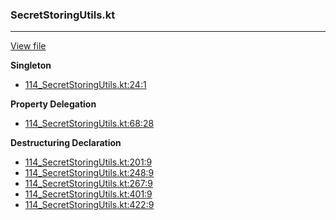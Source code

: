 ### SecretStoringUtils.kt
---
[View file](../../precision_analyzed/114_SecretStoringUtils.kt)

**Singleton**

 - [114_SecretStoringUtils.kt:24:1](../../precision_analyzed/114_SecretStoringUtils.kt#L24)

**Property Delegation**

 - [114_SecretStoringUtils.kt:68:28](../../precision_analyzed/114_SecretStoringUtils.kt#L68)

**Destructuring Declaration**

 - [114_SecretStoringUtils.kt:201:9](../../precision_analyzed/114_SecretStoringUtils.kt#L201)
 - [114_SecretStoringUtils.kt:248:9](../../precision_analyzed/114_SecretStoringUtils.kt#L248)
 - [114_SecretStoringUtils.kt:267:9](../../precision_analyzed/114_SecretStoringUtils.kt#L267)
 - [114_SecretStoringUtils.kt:401:9](../../precision_analyzed/114_SecretStoringUtils.kt#L401)
 - [114_SecretStoringUtils.kt:422:9](../../precision_analyzed/114_SecretStoringUtils.kt#L422)
